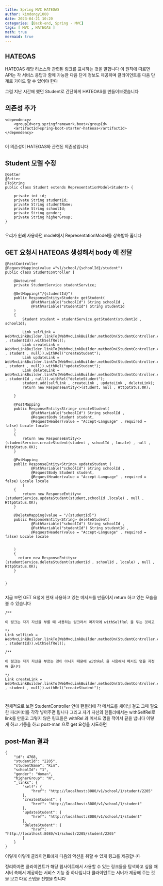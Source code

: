 ```yaml
---
title: Spring MVC HATEOAS
author: kimdongy1000
date: 2023-04-21 10:20
categories: [Back-end, Spring - MVC]
tags: [ MVC , HATEOAS ]
math: true
mermaid: true
---
```


## HATEOAS 
HATEOAS 해당 리소스와 관련된 링크를 표시하는 것을 말합니다 이 원칙에 따르면 API는 각 서비스 응답과 함께 가능한 다음 단계 정보도 제공하며 클라이언트를 다음 단계로 가이드 할 수 있어야 한다

그럼 지난 시간에 했던 Student로 간단하게 HATEOAS를 만들어보겠습니다

## 의존성 추가
```
<dependency>
    <groupId>org.springframework.boot</groupId>
    <artifactId>spring-boot-starter-hateoas</artifactId>
</dependency>


```
이 의존성이 HATEOAS와 관련된 의존성입니다

## Student 모델 수정
```
@Getter
@Setter
@ToString
public class Student extends RepresentationModel<Student> {

    private int id;
    private String studentId;
    private String studentName;
    private String schoolId;
    private String gender;
    private String higherGroup;
}


```
우리가 원래 사용하던 model에서 RepresentationModel를 상속받아 줍니다

## GET 요청시 HATEOAS 생성해서 body 에 전달 

```
@RestController
@RequestMapping(value ="v1/school/{schoolId}/student")
public class StudentController {

    @Autowired
    private StudentService studentService;

    @GetMapping("/{studentId}")
    public ResponseEntity<Student> getStudent(
            @PathVariable("schoolId") String schoolId ,
            @PathVariable("studentId") String studentId
    )
    {
        Student student = studentService.getStudent(studentId , schoolId);

        Link selfLink = WebMvcLinkBuilder.linkTo(WebMvcLinkBuilder.methodOn(StudentController.class).getStudent(schoolId , studentId)).withSelfRel();
        Link createLink = WebMvcLinkBuilder.linkTo(WebMvcLinkBuilder.methodOn(StudentController.class).createStudent(schoolId , student , null)).withRel("createStudent");
        Link updateLink = WebMvcLinkBuilder.linkTo(WebMvcLinkBuilder.methodOn(StudentController.class).updateStudent(schoolId , student , null)).withRel("updateStudent");
        Link deleteLink = WebMvcLinkBuilder.linkTo(WebMvcLinkBuilder.methodOn(StudentController.class).deleteStudent(studentId , studentId , null)).withRel("deleteStudent");
        student.add(selfLink , createLink , updateLink , deleteLink);
        return new ResponseEntity<>(student, null , HttpStatus.OK);

    }

    @PostMapping
    public ResponseEntity<String> createStudent(
            @PathVariable("schoolId") String schoolId ,
            @RequestBody Student student,
            @RequestHeader(value = "Accept-Language" , required = false) Locale locale
    )
    {
        return new ResponseEntity<>(studentService.createStudent(student , schoolId , locale) , null , HttpStatus.OK);
    }

    @PutMapping
    public ResponseEntity<String> updateStudent (
            @PathVariable("schoolId") String schoolId ,
            @RequestBody Student student,
            @RequestHeader(value = "Accept-Language" , required = false) Locale locale
        )
    {
        return new ResponseEntity<>(studentService.updateStudent(student,schoolId ,locale) , null , HttpStatus.OK);
    }

    @DeleteMapping(value = "/{studentId}")
    public ResponseEntity<String> deleteStudent(
            @PathVariable("schoolId") String schoolId ,
            @PathVariable("studentId") String studentId ,
            @RequestHeader(value = "Accept-Language" , required = false) Locale locale


    )
    {
      return new ResponseEntity<>(studentService.deleteStudent(studentId , schoolId , locale) , null , HttpStatus.OK);
    }


}


```
지금 보면 GET 요청에 현재 사용하고 있는 메서드를 만들어서 return 하고 있는 모습을 볼 수 있습니다 

```
/**

이 링크는 자기 자신을 부를 때 사용하는 링크라서 마지막에 withSelfRel 을 두는 것이고

*/
Link selfLink = WebMvcLinkBuilder.linkTo(WebMvcLinkBuilder.methodOn(StudentController.class).getStudent(schoolId , studentId)).withSelfRel();

/**

이 링크는 자기 자신을 부르는 것이 아니기 때문에 withRel 을 사용해서 메서드 명을 지정해 줍니다

*/
Link createLink = WebMvcLinkBuilder.linkTo(WebMvcLinkBuilder.methodOn(StudentController.class).createStudent(schoolId , student , null)).withRel("createStudent");



```
전체적으로 보면 StudentController 안에 핸들러에 각 메서드를 체이닝 걸고 그때 필요한 파라미터를 각각 넣어주면 됩니다 그리고 자기 자신의 핸들러에서는 withSelfRel로 link를 만들고 그렇지 않은 링크들은 withRel 과 메서드 명을 적어서 끝을 냅니다 이렇게 하고 기동을 하고 post-man 으로 get 요청을 시도하면

## post-Man 결과 
```
{
    "id": 4768,
    "studentId": "2205",
    "studentName": "Kim",
    "schoolId": "1",
    "gender": "Woman",
    "higherGroup": "N",
    "_links": {
        "self": {
            "href": "http://localhost:8080/v1/school/1/student/2205"
        },
        "createStudent": {
            "href": "http://localhost:8080/v1/school/1/student"
        },
        "updateStudent": {
            "href": "http://localhost:8080/v1/school/1/student"
        },
        "deleteStudent": {
            "href": "http://localhost:8080/v1/school/2205/student/2205"
        }
    }
}

```
이렇게 이렇게 클라이언트에게 다음의 액션을 취할 수 있게 링크를 제공합니다

정리하자면 클라이언트가 해당 웹사이트에서 사용할 수 있는 링크들을 탐색하고 싶을 때 서버 측에서 제공하는 서비스 기능 중 하나입니다 클라이언트는 서버가 제공해 주는 것을 보고
다음 스텝을 진행을 합니다